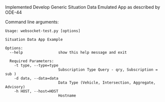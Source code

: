 
Implemented Develop Generic Situation Data Emulated App as described by ODE-44

Command line arguments:

```
Usage: websocket-test.py [options]

Situation Data App Example

Options:
  --help                show this help message and exit

  Required Parameters:
    -t type, --type=type
                        Subscription Type Query - qry, Subscription = sub )
    -d data, --data=data
                        Data Type (Vehicle, Intersection, Aggregate, Advisory)
    -h HOST, --host=HOST
                        Hostname
```